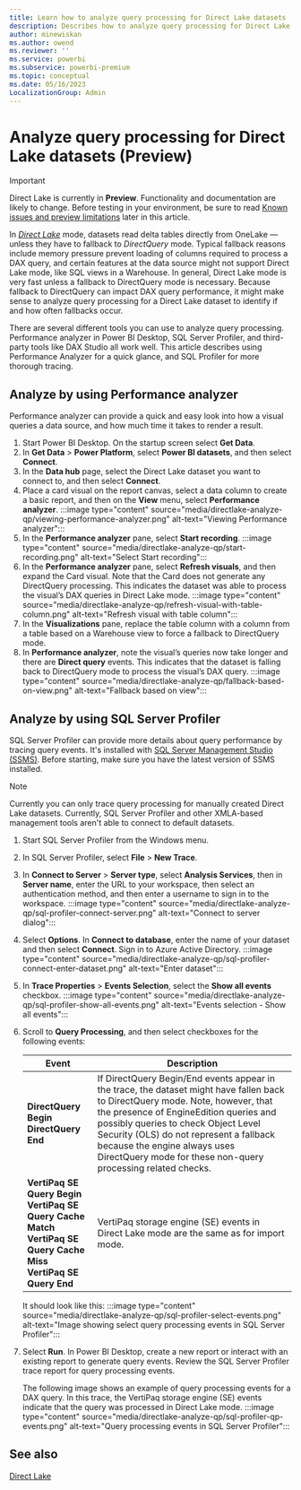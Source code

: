 ```yaml
---
title: Learn how to analyze query processing for Direct Lake datasets
description: Describes how to analyze query processing for Direct Lake datasets.
author: minewiskan
ms.author: owend
ms.reviewer: ''
ms.service: powerbi
ms.subservice: powerbi-premium
ms.topic: conceptual
ms.date: 05/16/2023
LocalizationGroup: Admin
---
```

# Analyze query processing for Direct Lake datasets (Preview)

> [!IMPORTANT]
> Direct Lake is currently in **Preview**. Functionality and documentation are likely to change. Before testing in your environment, be sure to read [Known issues and preview limitations](#known-issues-and-preview-limitations) later in this article.

In [*Direct Lake*](directlake-overview.md) mode, datasets read delta tables directly from OneLake — unless they have to fallback to *DirectQuery* mode. Typical fallback reasons include memory pressure prevent loading of columns required to process a DAX query, and certain features at the data source might not support Direct Lake mode, like SQL views in a Warehouse. In general, Direct Lake mode is very fast unless a fallback to DirectQuery mode is necessary. Because fallback to DirectQuery can impact DAX query performance, it might make sense to analyze query processing for a Direct Lake dataset to identify if and how often fallbacks occur.

There are several different tools you can use to analyze query processing. Performance analyzer in Power BI Desktop, SQL Server Profiler, and third-party tools like DAX Studio all work well. This article describes using Performance Analyzer for a quick glance, and SQL Profiler for more thorough tracing.

## Analyze by using Performance analyzer

Performance analyzer can provide a quick and easy look into how a visual queries a data source, and how much time it takes to render a result.

1. Start Power BI Desktop. On the startup screen select **Get Data**.
1. In **Get Data** > **Power Platform**, select **Power BI datasets**, and then select **Connect**.
1. In the **Data hub** page, select the Direct Lake dataset you want to connect to, and then select **Connect**.
1. Place a card visual on the report canvas, select a data column to create a basic report, and then on the **View** menu, select **Performance analyzer**.
:::image type="content" source="media/directlake-analyze-qp/viewing-performance-analyzer.png" alt-text="Viewing Performance analyzer":::
1. In the **Performance analyzer** pane, select **Start recording**.
:::image type="content" source="media/directlake-analyze-qp/start-recording.png" alt-text="Select Start recording":::
1. In the **Performance analyzer** pane, select **Refresh visuals**, and then expand the Card visual. Note that the Card does not generate any DirectQuery processing. This indicates the dataset was able to process the visual’s DAX queries in Direct Lake mode.
:::image type="content" source="media/directlake-analyze-qp/refresh-visual-with-table-column.png" alt-text="Refresh visual with table column":::
1. In the **Visualizations** pane, replace the table column with a column from a table based on a Warehouse view to force a fallback to DirectQuery mode.
1. In **Performance analyzer**, note the visual’s queries now take longer and  there are **Direct query** events. This indicates that the dataset is falling back to DirectQuery mode to process the visual’s DAX query.
:::image type="content" source="media/directlake-analyze-qp/fallback-based-on-view.png" alt-text="Fallback based on view":::

## Analyze by using SQL Server Profiler

SQL Server Profiler can provide more details about query performance by tracing query events. It's installed with [SQL Server Management Studio (SSMS)](/sql/ssms/download-sql-server-management-studio-ssms). Before starting, make sure you have the latest version of SSMS installed.

> [!NOTE]
> Currently you can only trace query processing for manually created Direct Lake datasets. Currently, SQL Server Profiler and other XMLA-based management tools aren't able to connect to default datasets.

1. Start SQL Server Profiler from the Windows menu.
1. In SQL Server Profiler, select **File** > **New Trace**.
1. In **Connect to Server** > **Server type**, select **Analysis Services**, then in **Server name**, enter the URL to your workspace, then select an authentication method, and then enter a username to sign in to the workspace.
:::image type="content" source="media/directlake-analyze-qp/sql-profiler-connect-server.png" alt-text="Connect to server dialog":::
1. Select **Options**. In **Connect to database**, enter the name of your dataset and then select **Connect**. Sign in to Azure Active Directory.
:::image type="content" source="media/directlake-analyze-qp/sql-profiler-connect-enter-dataset.png" alt-text="Enter dataset":::
1. In **Trace Properties** > **Events Selection**, select the **Show all events** checkbox.
:::image type="content" source="media/directlake-analyze-qp/sql-profiler-show-all-events.png" alt-text="Events selection - Show all events":::
1. Scroll to **Query Processing**, and then select checkboxes for the following events:

    |Event  |Description  |
    |---------|---------|
    |**DirectQuery Begin**</BR>**DirectQuery End**     |   If DirectQuery Begin/End events appear in the trace, the dataset might have fallen back to DirectQuery mode. Note, however, that the presence of EngineEdition queries and possibly queries to check Object Level Security (OLS) do not represent a fallback because the engine always uses DirectQuery mode for these non-query processing related checks.        |
    |**VertiPaq SE Query Begin**</BR> **VertiPaq SE Query Cache Match**</BR> **VertiPaq SE Query Cache Miss**</BR> **VertiPaq SE Query End**     |  VertiPaq storage engine (SE) events in Direct Lake mode are the same as for import mode.      |

    It should look like this:
    :::image type="content" source="media/directlake-analyze-qp/sql-profiler-select-events.png" alt-text="Image showing select query processing events in SQL Server Profiler":::

1. Select **Run**. In Power BI Desktop, create a new report or interact with an existing report to generate query events. Review the SQL Server Profiler trace report for query processing events. 

    The following image shows an example of query processing events for a DAX query. In this trace, the VertiPaq storage engine (SE) events indicate that the query was processed in Direct Lake mode.
    :::image type="content" source="media/directlake-analyze-qp/sql-profiler-qp-events.png" alt-text="Query processing events in SQL Server Profiler":::

## See also

[Direct Lake](directlake-overview.md)